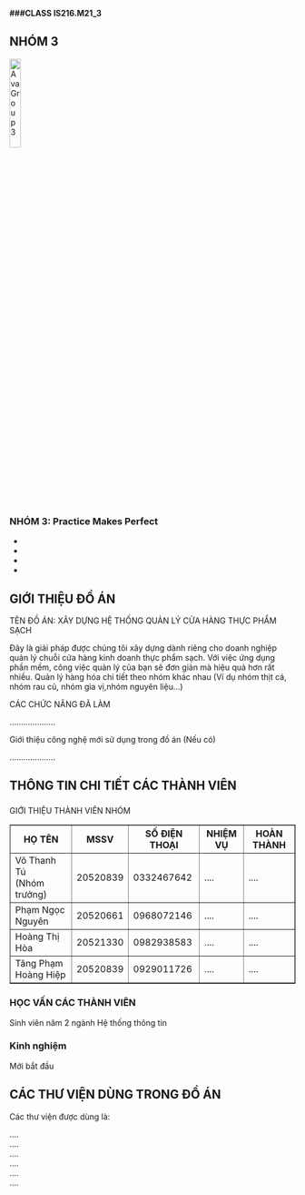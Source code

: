 **###CLASS IS216.M21_3**
## NHÓM 3
<link rel="stylesheet" href="https://cdn.jsdelivr.net/npm/ti-icons@0.1.2/css/themify-icons.css">
<div class="container">
    <div class="row justify-content-center">
        <div class="col-md-7 col-lg-4 mb-5 mb-lg-0 wow fadeIn">
            <div class="card border-0 shadow">
                <img src="https://i.pinimg.com/564x/c4/a5/6c/c4a56c1803443f182f79a59d1da26cf0.jpg" width=20%  alt="Ava Group 3">
                <div class="card-body p-1-9 p-xl-5">
                    <div class="mb-4">
                        <h3 class="h4 mb-0"> NHÓM 3: Practice Makes Perfect </h3>
                        <span class="text-primary"> </span>
                    </div>
                    <ul class="list-unstyled mb-4">
                        <li ></i> </li>
                        <li ></i> </li>
                        <li></i> </li>
                        <li></i> </li>
                    </ul>
                    <ul class="social-icon-style2 ps-0">
                    </ul>
                </div>
            </div>
        </div>
        <div class="col-lg-8">
            <div class="ps-lg-1-6 ps-xl-5">
                <div class="mb-5 wow fadeIn">
                    <div class="text-start mb-1-6 wow fadeIn">
                        <h2 class="h1 mb-0 text-primary">GIỚI THIỆU ĐỒ ÁN</h2>
                    </div>
                    <p> TÊN ĐỒ ÁN: XÂY DỰNG HỆ THỐNG QUẢN LÝ CỬA HÀNG THỰC PHẨM SẠCH </p>
                    <p class="mb-0">Đây là giải pháp được chúng tôi xây dựng dành riêng cho doanh nghiệp quản lý chuỗi cửa
hàng kinh doanh thực phẩm sạch. Với việc ứng dụng phần mềm, công việc quản lý của bạn sẽ đơn giản mà hiệu quả hơn rất nhiều. Quản lý hàng hóa chi tiết theo nhóm khác nhau (Ví dụ nhóm thịt cá, nhóm rau củ, nhóm gia vị,nhóm nguyên liệu...)</p>
                    <p class="mb-0"> CÁC CHỨC NĂNG ĐÃ LÀM</p>
                    <p class="mb-0"> ....................</p>
                    <p class="mb-0"> Giới thiệu công nghệ mới sử dụng trong đồ án (Nếu có)</p>
                    <p class="mb-0"> ....................</p>
                </div>
                <div class="mb-5 wow fadeIn">
                    <div class="text-start mb-1-6 wow fadeIn">
                        <h2 class="mb-0 text-primary">THÔNG TIN CHI TIẾT CÁC THÀNH VIÊN</h2>
                    </div>
                    <div class="row mt-n4">
                        <div class="col-sm-6 col-xl-4 mt-4">
                            <div class="card text-center border-0 rounded-3">
                                <div class="card-body">
                                    <i class="ti-bookmark-alt icon-box medium rounded-3 mb-4"></i>
                                    <h3 class="h5 mb-3"></h3>
                                    <p class="mb-0"> GIỚI THIỆU THÀNH VIÊN NHÓM </p>
                                    <table border="1">
                                        <tr>
                                            <th>HỌ TÊN</th>
                                            <th>MSSV</th>
                                            <th>SỐ ĐIỆN THOẠI</th>
                                            <th>NHIỆM VỤ</th>
                                            <th>HOÀN THÀNH</th>
                                        </tr>
                                        <tr>
                                            <td>Võ Thanh Tú <br> (Nhóm trưởng)</br> </td>
                                            <td>20520839</td>
                                            <td>0332467642</td>
                                            <td>....</td>
                                            <td>....</td>
                                        </tr>
                                        <tr>
                                            <td>Phạm Ngọc Nguyên</td>
                                            <td>20520661</td>
                                            <td>0968072146</td>
                                            <td>....</td>
                                            <td>....</td>
                                        </tr>
                                        <tr>
                                            <td>Hoàng Thị Hòa</td>
                                            <td>20521330</td>
                                            <td>0982938583</td>
                                            <td>....</td>
                                            <td>....</td>
                                        </tr>
                                        <tr>
                                            <td>Tăng Phạm Hoàng Hiệp</td>
                                            <td>20520839</td>
                                            <td>0929011726</td>
                                            <td>....</td>
                                            <td>....</td>
                                        </tr>
                                    </table> 
                                </div>
                            </div>
                        </div>
                        <div class="col-sm-6 col-xl-4 mt-4">
                            <div class="card text-center border-0 rounded-3">
                                <div class="card-body">
                                    <i class="ti-pencil-alt icon-box medium rounded-3 mb-4"></i>
                                    <h3 class="h5 mb-3">HỌC VẤN CÁC THÀNH VIÊN</h3>
                                    <p class="mb-0">Sinh viên năm 2 ngành Hệ thống thông tin</p>
                                </div>
                            </div>
                        </div>
                        <div class="col-sm-6 col-xl-4 mt-4">
                            <div class="card text-center border-0 rounded-3">
                                <div class="card-body">
                                    <i class="ti-medall-alt icon-box medium rounded-3 mb-4"></i>
                                    <h3 class="h5 mb-3">Kinh nghiệm</h3>
                                    <p class="mb-0">Mới bắt đầu</p>
                                </div>
                            </div>
                        </div>
                    </div>
                </div>
                <div class="wow fadeIn">
                    <div class="text-start mb-1-6 wow fadeIn">
                        <h2 class="mb-0 text-primary">CÁC THƯ VIỆN DÙNG TRONG ĐỒ ÁN</h2>
                    </div>
                    <p class="mb-4">Các thư viện được dùng là:  </p>
                    <div class="progress-style1">
                        <div class="progress-text">
                            <div class="row">
                                <div class="col-6 fw-bold">....</div>
                                <div class="col-6 text-end">....</div>
                            </div>
                        </div>
                        <div class="custom-progress progress rounded-3 mb-4">
                            <div class="animated custom-bar progress-bar slideInLeft" style="width:70%" aria-valuemax="100" aria-valuemin="0" aria-valuenow="10" role="progressbar"></div>
                        </div>
                        <div class="progress-text">
                            <div class="row">
                                <div class="col-6 fw-bold">....</div>
                                <div class="col-6 text-end">....</div>
                            </div>
                        </div>
                        <div class="custom-progress progress rounded-3 mb-4">
                            <div class="animated custom-bar progress-bar bg-secondary slideInLeft" style="width:90%" aria-valuemax="100" aria-valuemin="0" aria-valuenow="70" role="progressbar"></div>
                        </div>
                        <div class="progress-text">
                            <div class="row">
                                <div class="col-6 fw-bold">....</div>
                                <div class="col-6 text-end">....</div>
                            </div>
                        </div>
                        <div class="custom-progress progress rounded-3">
                            <div class="animated custom-bar progress-bar bg-dark slideInLeft" style="width:80%" aria-valuemax="100" aria-valuemin="0" aria-valuenow="70" role="progressbar"></div>
                        </div>
                    </div>
                </div>
            </div>
        </div>
    </div>
</div>


